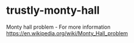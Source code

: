 # trustly-monty-hall
Monty hall problem - For more information https://en.wikipedia.org/wiki/Monty_Hall_problem
